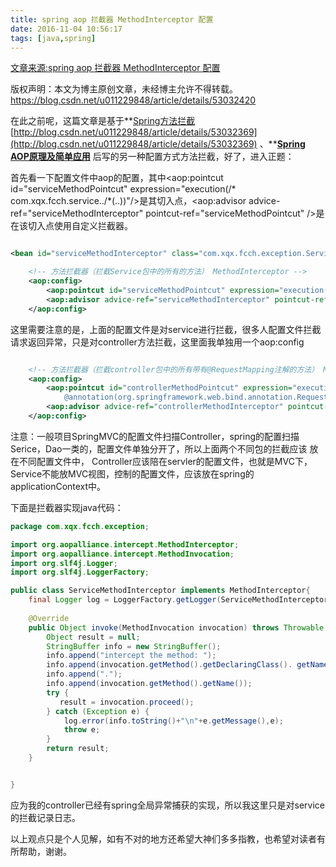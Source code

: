 ```yaml
---
title: spring aop 拦截器 MethodInterceptor 配置
date: 2016-11-04 10:56:17
tags: [java,spring]
---
```

[文章来源:spring aop 拦截器 MethodInterceptor 配置](http://blog.csdn.net/u011229848/article/details/53032420)


版权声明：本文为博主原创文章，未经博主允许不得转载。 https://blog.csdn.net/u011229848/article/details/53032420

在此之前呢，这篇文章是基于**[Spring方法拦截](http://blog.csdn.net/u011229848/article/details/53032369) [http://blog.csdn.net/u011229848/article/details/53032369](http://blog.csdn.net/u011229848/article/details/53032369) 、**[**Spring AOP原理及简单应用**](http://blog.csdn.net/u011229848/article/details/53032331) 后写的另一种配置方式方法拦截，好了，进入正题：

首先看一下配置文件中aop的配置，其中<aop:pointcut id="serviceMethodPointcut" expression="execution(/* com.xqx.fcch.service../*(..))"/>是其切入点，<aop:advisor advice-ref="serviceMethodInterceptor" pointcut-ref="serviceMethodPointcut" />是在该切入点使用自定义拦截器。

```xml

<bean id="serviceMethodInterceptor" class="com.xqx.fcch.exception.ServiceMethodInterceptor"></bean>

   	<!-- 方法拦截器（拦截Service包中的所有的方法） MethodInterceptor -->
  	<aop:config>
       	<aop:pointcut id="serviceMethodPointcut" expression="execution(* com.xqx.fcch.service..*(..))"/>
		<aop:advisor advice-ref="serviceMethodInterceptor" pointcut-ref="serviceMethodPointcut" />
	</aop:config>

```
这里需要注意的是，上面的配置文件是对service进行拦截，很多人配置文件拦截请求返回异常，只是对controller方法拦截，这里面我单独用一个aop:config

```xml

   	<!-- 方法拦截器（拦截controller包中的所有带有@RequestMapping注解的方法） MethodInterceptor -->
	<aop:config>
		<aop:pointcut id="controllerMethodPointcut" expression="execution(* com.xqx.fcch.controller..*(..)) and
        	@annotation(org.springframework.web.bind.annotation.RequestMapping)"/>
		<aop:advisor advice-ref="controllerMethodInterceptor" pointcut-ref="controllerMethodPointcut" />
	</aop:config>

```

注意：一般项目SpringMVC的配置文件扫描Controller，spring的配置扫描Serice，Dao一类的，配置文件单独分开了，所以上面两个不同包的拦截应该 放在不同配置文件中， Controller应该陪在servler的配置文件，也就是MVC下，Service不能放MVC视图，控制的配置文件，应该放在spring的applicationContext中。

下面是拦截器实现java代码：

```java
package com.xqx.fcch.exception;

import org.aopalliance.intercept.MethodInterceptor;
import org.aopalliance.intercept.MethodInvocation;
import org.slf4j.Logger;
import org.slf4j.LoggerFactory;

public class ServiceMethodInterceptor implements MethodInterceptor{
	final Logger log = LoggerFactory.getLogger(ServiceMethodInterceptor.class);
	
	@Override
	public Object invoke(MethodInvocation invocation) throws Throwable {
		Object result = null;  
        StringBuffer info = new StringBuffer();  
        info.append("intercept the method: ");  
        info.append(invocation.getMethod().getDeclaringClass(). getName());  
        info.append(".");  
        info.append(invocation.getMethod().getName());  
        try {  
           result = invocation.proceed();  
        } catch (Exception e) {
        	log.error(info.toString()+"\n"+e.getMessage(),e);
        	throw e;
        }
        return result;  
    }


}
```

应为我的controller已经有spring全局异常捕获的实现，所以我这里只是对service的拦截记录日志。

以上观点只是个人见解，如有不对的地方还希望大神们多多指教，也希望对读者有所帮助，谢谢。